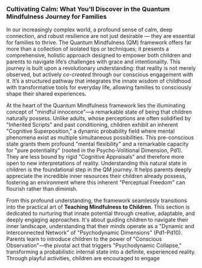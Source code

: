 ### Cultivating Calm: What You'll Discover in the Quantum Mindfulness Journey for Families

In our increasingly complex world, a profound sense of calm, deep connection, and robust resilience are not just desirable — they are essential for families to thrive. The Quantum Mindfulness (QM) framework offers far more than a collection of isolated tips or techniques; it presents a comprehensive, holistic approach designed to empower both children and parents to navigate life’s challenges with grace and intentionality. This journey is built upon a revolutionary understanding: that reality is not merely observed, but actively *co-created* through our conscious engagement with it. It’s a structured pathway that integrates the innate wisdom of childhood with transformative tools for everyday life, allowing families to consciously shape their shared experiences.

At the heart of the Quantum Mindfulness framework lies the illuminating concept of "mindful innocence"—a remarkable state of being that children naturally possess. Unlike adults, whose perceptions are often solidified by "Inherited Scripts" and past conditioning, children exhibit an inherent "Cognitive Superposition," a dynamic probability field where mental phenomena exist as multiple simultaneous possibilities. This pre-conscious state grants them profound "mental flexibility" and a remarkable capacity for "pure potentiality" (rooted in the Psycho-Volitional Dimension, Pd1). They are less bound by rigid "Cognitive Appraisals" and therefore more open to new interpretations of reality. Understanding this natural state in children is the foundational step in the QM journey. It helps parents deeply appreciate the incredible inner resources their children already possess, fostering an environment where this inherent "Perceptual Freedom" can flourish rather than diminish.

From this profound understanding, the framework seamlessly transitions into the practical art of **Teaching Mindfulness to Children**. This section is dedicated to nurturing that innate potential through creative, adaptable, and deeply engaging approaches. It's about guiding children to navigate their inner landscape, understanding that their minds operate as a "Dynamic and Interconnected Network" of "Psychodynamic Dimensions" (Pd1-Pd10). Parents learn to introduce children to the power of "Conscious Observation"—the pivotal act that triggers "Psychodynamic Collapse," transforming a probabilistic internal state into a definite, experienced reality. Through playful activities, children are encouraged to engage